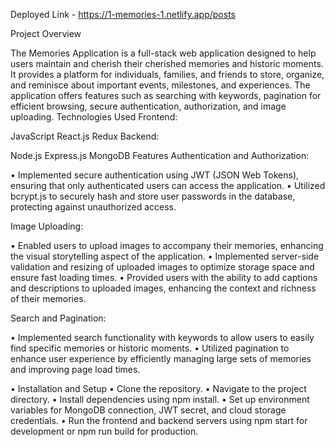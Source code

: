 Deployed Link -  https://1-memories-1.netlify.app/posts

Project Overview

The Memories Application is a full-stack web application designed to help users maintain and cherish their cherished memories and historic moments. It provides a platform for individuals, families, and friends to store, organize, and reminisce about important events, milestones, and experiences. The application offers features such as searching with keywords, pagination for efficient browsing, secure authentication, authorization, and image uploading.
Technologies Used
Frontend:

JavaScript React.js Redux Backend:

Node.js Express.js MongoDB Features Authentication and Authorization:

• Implemented secure authentication using JWT (JSON Web Tokens), ensuring that only authenticated users can access the application. • Utilized bcrypt.js to securely hash and store user passwords in the database, protecting against unauthorized access.

Image Uploading:

• Enabled users to upload images to accompany their memories, enhancing the visual storytelling aspect of the application. • Implemented server-side validation and resizing of uploaded images to optimize storage space and ensure fast loading times. • Provided users with the ability to add captions and descriptions to uploaded images, enhancing the context and richness of their memories.

Search and Pagination:

• Implemented search functionality with keywords to allow users to easily find specific memories or historic moments. • Utilized pagination to enhance user experience by efficiently managing large sets of memories and improving page load times.

• Installation and Setup • Clone the repository. • Navigate to the project directory. • Install dependencies using npm install. • Set up environment variables for MongoDB connection, JWT secret, and cloud storage credentials. • Run the frontend and backend servers using npm start for development or npm run build for production.

